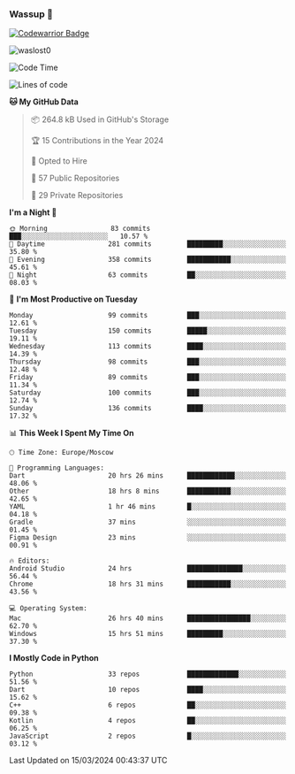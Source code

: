 ### Wassup 👋

[![Codewarrior Badge](https://www.codewars.com/users/waslost/badges/small)](https://www.codewars.com/users/waslost)

<p align="left"> <img src="https://komarev.com/ghpvc/?username=waslost0" alt="waslost0" /></p>

<!--START_SECTION:waka-->
![Code Time](http://img.shields.io/badge/Code%20Time-4%2C047%20hrs%2024%20mins-blue)

![Lines of code](https://img.shields.io/badge/From%20Hello%20World%20I%27ve%20Written-1.4%20million%20lines%20of%20code-blue)

**🐱 My GitHub Data** 

> 📦 264.8 kB Used in GitHub's Storage 
 > 
> 🏆 15 Contributions in the Year 2024
 > 
> 💼 Opted to Hire
 > 
> 📜 57 Public Repositories 
 > 
> 🔑 29 Private Repositories 
 > 
**I'm a Night 🦉** 

```text
🌞 Morning                83 commits          ███░░░░░░░░░░░░░░░░░░░░░░   10.57 % 
🌆 Daytime                281 commits         █████████░░░░░░░░░░░░░░░░   35.80 % 
🌃 Evening                358 commits         ███████████░░░░░░░░░░░░░░   45.61 % 
🌙 Night                  63 commits          ██░░░░░░░░░░░░░░░░░░░░░░░   08.03 % 
```
📅 **I'm Most Productive on Tuesday** 

```text
Monday                   99 commits          ███░░░░░░░░░░░░░░░░░░░░░░   12.61 % 
Tuesday                  150 commits         █████░░░░░░░░░░░░░░░░░░░░   19.11 % 
Wednesday                113 commits         ████░░░░░░░░░░░░░░░░░░░░░   14.39 % 
Thursday                 98 commits          ███░░░░░░░░░░░░░░░░░░░░░░   12.48 % 
Friday                   89 commits          ███░░░░░░░░░░░░░░░░░░░░░░   11.34 % 
Saturday                 100 commits         ███░░░░░░░░░░░░░░░░░░░░░░   12.74 % 
Sunday                   136 commits         ████░░░░░░░░░░░░░░░░░░░░░   17.32 % 
```


📊 **This Week I Spent My Time On** 

```text
🕑︎ Time Zone: Europe/Moscow

💬 Programming Languages: 
Dart                     20 hrs 26 mins      ████████████░░░░░░░░░░░░░   48.06 % 
Other                    18 hrs 8 mins       ███████████░░░░░░░░░░░░░░   42.65 % 
YAML                     1 hr 46 mins        █░░░░░░░░░░░░░░░░░░░░░░░░   04.18 % 
Gradle                   37 mins             ░░░░░░░░░░░░░░░░░░░░░░░░░   01.45 % 
Figma Design             23 mins             ░░░░░░░░░░░░░░░░░░░░░░░░░   00.91 % 

🔥 Editors: 
Android Studio           24 hrs              ██████████████░░░░░░░░░░░   56.44 % 
Chrome                   18 hrs 31 mins      ███████████░░░░░░░░░░░░░░   43.56 % 

💻 Operating System: 
Mac                      26 hrs 40 mins      ████████████████░░░░░░░░░   62.70 % 
Windows                  15 hrs 51 mins      █████████░░░░░░░░░░░░░░░░   37.30 % 
```

**I Mostly Code in Python** 

```text
Python                   33 repos            █████████████░░░░░░░░░░░░   51.56 % 
Dart                     10 repos            ████░░░░░░░░░░░░░░░░░░░░░   15.62 % 
C++                      6 repos             ██░░░░░░░░░░░░░░░░░░░░░░░   09.38 % 
Kotlin                   4 repos             ██░░░░░░░░░░░░░░░░░░░░░░░   06.25 % 
JavaScript               2 repos             █░░░░░░░░░░░░░░░░░░░░░░░░   03.12 % 
```




 Last Updated on 15/03/2024 00:43:37 UTC
<!--END_SECTION:waka-->

